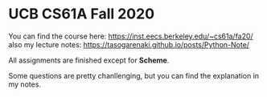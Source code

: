 

# UCB CS61A Fall 2020

You can find the course here: https://inst.eecs.berkeley.edu/~cs61a/fa20/ also my lecture notes: https://tasogarenaki.github.io/posts/Python-Note/



All assignments are finished except for **Scheme**.



Some questions are pretty chanllenging, but you can find the explanation in my notes.  

